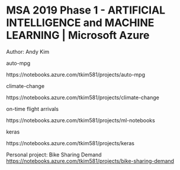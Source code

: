 
#  MSA 2019 Phase 1 - ARTIFICIAL INTELLIGENCE and MACHINE LEARNING | Microsoft Azure
<p></p>
Author: Andy Kim
<p></P> <p></P>
auto-mpg<p></P>
https://notebooks.azure.com/tkim581/projects/auto-mpg<p></P>
climate-change<p></P>
https://notebooks.azure.com/tkim581/projects/climate-change<p></P>
on-time flight arrivals<p></P>
https://notebooks.azure.com/tkim581/projects/ml-notebooks<p></P>
keras<p></P>
https://notebooks.azure.com/tkim581/projects/keras<p></P>

Personal project: Bike Sharing Demand
https://notebooks.azure.com/tkim581/projects/bike-sharing-demand
